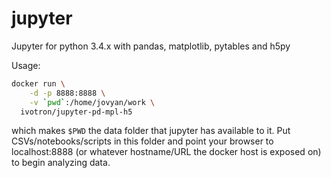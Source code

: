 # jupyter

Jupyter for python 3.4.x with pandas, matplotlib, pytables and h5py

Usage:

```bash
docker run \
    -d -p 8888:8888 \
    -v `pwd`:/home/jovyan/work \
  ivotron/jupyter-pd-mpl-h5
```

which makes `$PWD` the data folder that jupyter has available to it. 
Put CSVs/notebooks/scripts in this folder and point your browser to 
localhost:8888 (or whatever hostname/URL the docker host is exposed 
on) to begin analyzing data.
